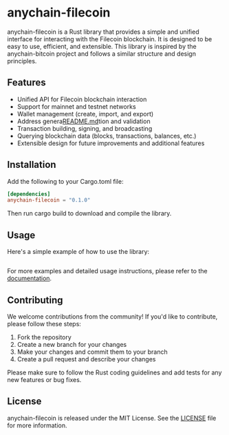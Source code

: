 # anychain-filecoin

anychain-filecoin is a Rust library that provides a simple and unified interface for interacting with the Filecoin blockchain. It is designed to be easy to use, efficient, and extensible. This library is inspired by the anychain-bitcoin project and follows a similar structure and design principles.

## Features

- Unified API for Filecoin blockchain interaction
- Support for mainnet and testnet networks
- Wallet management (create, import, and export)
- Address genera[README.md](README.md)tion and validation
- Transaction building, signing, and broadcasting
- Querying blockchain data (blocks, transactions, balances, etc.)
- Extensible design for future improvements and additional features

## Installation

Add the following to your Cargo.toml file:
```toml
[dependencies]
anychain-filecoin = "0.1.0"
```

Then run cargo build to download and compile the library.

## Usage

Here's a simple example of how to use the library:
```rust
```

For more examples and detailed usage instructions, please refer to the [documentation](https://docs.rs/anychain-filecoin).

## Contributing

We welcome contributions from the community! If you'd like to contribute, please follow these steps:

1. Fork the repository
2. Create a new branch for your changes
3. Make your changes and commit them to your branch
4. Create a pull request and describe your changes

Please make sure to follow the Rust coding guidelines and add tests for any new features or bug fixes.

## License

anychain-filecoin is released under the MIT License. See the [LICENSE](LICENSE) file for more information. 
